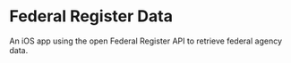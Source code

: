 # Federal Register Data

An iOS app using the open Federal Register API to retrieve federal agency data.

